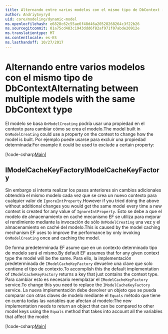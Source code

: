 ```yaml
---
title: Alternando entre varios modelos con el mismo tipo de DbContext - Core EF
author: AndriySvyryd
uid: core/modeling/dynamic-model
ms.openlocfilehash: e6828c62c55ae6f48d46a20528268264c3f22b26
ms.sourcegitcommit: 01a75cd483c1943ddd6f82af971f07abde20912e
ms.translationtype: MT
ms.contentlocale: es-ES
ms.lasthandoff: 10/27/2017
---
```

# <a name="alternating-between-multiple-models-with-the-same-dbcontext-type"></a><span data-ttu-id="60640-102">Alternando entre varios modelos con el mismo tipo de DbContext</span><span class="sxs-lookup"><span data-stu-id="60640-102">Alternating between multiple models with the same DbContext type</span></span>

<span data-ttu-id="60640-103">El modelo se basa `OnModelCreating` podría usar una propiedad en el contexto para cambiar cómo se crea el modelo.</span><span class="sxs-lookup"><span data-stu-id="60640-103">The model built in `OnModelCreating` could use a property on the context to change how the model is built.</span></span> <span data-ttu-id="60640-104">Por ejemplo puede usarse para excluir una propiedad determinada:</span><span class="sxs-lookup"><span data-stu-id="60640-104">For example it could be used to exclude a certain property:</span></span>

[!code-csharp[Main](../../../samples/core/DynamicModel/DynamicContext.cs?name=Class)]

## <a name="imodelcachekeyfactory"></a><span data-ttu-id="60640-105">IModelCacheKeyFactory</span><span class="sxs-lookup"><span data-stu-id="60640-105">IModelCacheKeyFactory</span></span>
<span data-ttu-id="60640-106">Sin embargo si intenta realizar los pasos anteriores sin cambios adicionales obtendría el mismo modelo cada vez que se crea un nuevo contexto para cualquier valor de `IgnoreIntProperty`.</span><span class="sxs-lookup"><span data-stu-id="60640-106">However if you tried doing the above without additional changes you would get the same model every time a new context is created for any value of `IgnoreIntProperty`.</span></span> <span data-ttu-id="60640-107">Esto se debe a que el modelo de almacenamiento en caché mecanismo EF se utiliza para mejorar el rendimiento mediante la invocación de sólo `OnModelCreating` una vez y el almacenamiento en caché del modelo.</span><span class="sxs-lookup"><span data-stu-id="60640-107">This is caused by the model caching mechanism EF uses to improve the performance by only invoking `OnModelCreating` once and caching the model.</span></span>

<span data-ttu-id="60640-108">De forma predeterminada EF asume que en un contexto determinado tipo de modelo será el mismo.</span><span class="sxs-lookup"><span data-stu-id="60640-108">By default EF assumes that for any given context type the model will be the same.</span></span> <span data-ttu-id="60640-109">Para ello, la implementación predeterminada de `IModelCacheKeyFactory` devuelve una clave que solo contiene el tipo de contexto.</span><span class="sxs-lookup"><span data-stu-id="60640-109">To accomplish this the default implementation of `IModelCacheKeyFactory` returns a key that just contains the context type.</span></span> <span data-ttu-id="60640-110">Para cambiar esto es necesario reemplazar el `IModelCacheKeyFactory` service.</span><span class="sxs-lookup"><span data-stu-id="60640-110">To change this you need to replace the `IModelCacheKeyFactory` service.</span></span> <span data-ttu-id="60640-111">La nueva implementación debe devolver un objeto que se pueda comparar con otras claves de modelo mediante el `Equals` método que tiene en cuenta todas las variables que afectan al modelo:</span><span class="sxs-lookup"><span data-stu-id="60640-111">The new implementation needs to return an object that can be compared to other model keys using the `Equals` method that takes into account all the variables that affect the model:</span></span>

[!code-csharp[Main](../../../samples/core/DynamicModel/DynamicModelCacheKeyFactory.cs?name=Class)]
